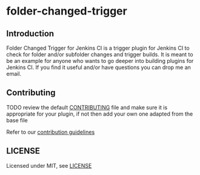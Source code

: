 # folder-changed-trigger

## Introduction

Folder Changed Trigger for Jenkins CI is a trigger plugin for Jenkins CI to check for folder and/or subfolder changes and trigger builds. It is meant to be an example for anyone who wants to go deeper into building plugins for Jenkins CI. If you find it useful and/or have questions you can drop me an email.

## Contributing

TODO review the default [CONTRIBUTING](https://github.com/jenkinsci/.github/blob/master/CONTRIBUTING.md) file and make sure it is appropriate for your plugin, if not then add your own one adapted from the base file

Refer to our [contribution guidelines](https://github.com/jenkinsci/.github/blob/master/CONTRIBUTING.md)

## LICENSE

Licensed under MIT, see [LICENSE](LICENSE.md)

